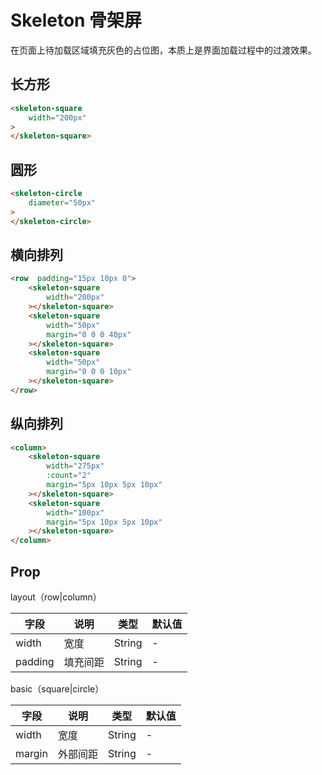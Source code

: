 # Skeleton 骨架屏

在页面上待加载区域填充灰色的占位图，本质上是界面加载过程中的过渡效果。

## 长方形

```html
<skeleton-square 
    width="200px"
>
</skeleton-square>
```

## 圆形

```html
<skeleton-circle 
    diameter="50px"
>
</skeleton-circle>
```

## 横向排列

```html
<row  padding="15px 10px 0">
    <skeleton-square 
        width="200px"
    ></skeleton-square>
    <skeleton-square 
        width="50px" 
        margin="0 0 0 40px"
    ></skeleton-square>
    <skeleton-square 
        width="50px" 
        margin="0 0 0 10px"
    ></skeleton-square>
</row>
```

## 纵向排列

```html
<column>
    <skeleton-square 
        width="275px" 
        :count="2" 
        margin="5px 10px 5px 10px"
    ></skeleton-square>
    <skeleton-square 
        width="100px" 
        margin="5px 10px 5px 10px"
    ></skeleton-square>
</column>
```

## Prop

layout（row|column）

| 字段 | 说明 | 类型 | 默认值
|----- | ----- | ----- | -----
| width | 宽度 | String | -
| padding | 填充间距 | String | -

basic（square|circle）

| 字段 | 说明 | 类型 | 默认值
|----- | ----- | ----- | -----
| width | 宽度 | String | -
| margin | 外部间距 | String | -